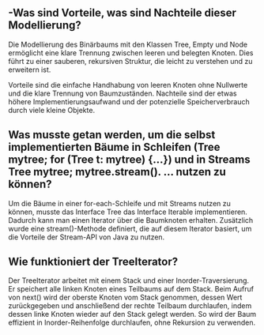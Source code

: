 ## -Was sind Vorteile, was sind Nachteile dieser Modellierung?

Die Modellierung des Binärbaums mit den Klassen Tree, Empty und Node ermöglicht eine klare Trennung zwischen leeren und belegten Knoten.
    Dies führt zu einer sauberen, rekursiven Struktur, die leicht zu verstehen und zu erweitern ist.

Vorteile sind die einfache Handhabung von leeren Knoten ohne Nullwerte und die klare Trennung von Baumzuständen.
    Nachteile sind der etwas höhere Implementierungsaufwand und der potenzielle Speicherverbrauch durch viele kleine Objekte.



## Was musste getan werden, um die selbst implementierten Bäume in Schleifen (Tree<X> mytree; for (Tree<X> t: mytree) {...}) und in Streams Tree<X> mytree; mytree.stream(). ... nutzen zu können?

Um die Bäume in einer for-each-Schleife und mit Streams nutzen zu können, musste das Interface Tree<T> das Interface Iterable<T> implementieren.
    Dadurch kann man einen Iterator über die Baumknoten erhalten. Zusätzlich wurde eine stream()-Methode definiert, die auf diesem Iterator basiert, um die Vorteile der Stream-API von Java zu nutzen.


## Wie funktioniert der TreeIterator?

Der TreeIterator arbeitet mit einem Stack und einer Inorder-Traversierung.
Er speichert alle linken Knoten eines Teilbaums auf dem Stack.
Beim Aufruf von next() wird der oberste Knoten vom Stack genommen, dessen Wert zurückgegeben und anschließend der rechte Teilbaum durchlaufen, indem dessen linke Knoten wieder auf den Stack gelegt werden. So wird der Baum effizient in Inorder-Reihenfolge durchlaufen, ohne Rekursion zu verwenden.
